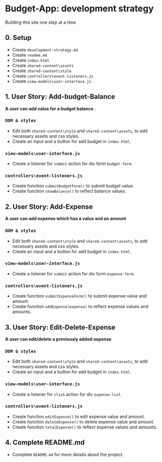 # Budget-App: development strategy

Building this site one step at a time

## 0. Setup

- Create `development-strategy.md`
- Create `readme.md`
- Create `index.html`
- Create `shared-content\assets`
- Create `shared-content\style`
- Create `controllers\event-listeners.js`
- Create `view-models\user-interface.js`

## 1. User Story: Add-budget-Balance

**A user can add value for a budget balance .**

### `DOM & styles`

- Edit both `shared-content\style` and `shared-content\assets`, to add necessary assets and css styles.
- Create an input and a button for add budget in `index.html`.

### `view-models\user-interface.js`

- Create a listener for `submit` action for div form `budget-form`.

### `controllers\event-listeners.js`

- Create function `submitBudgetForm()` to submit budget value.
- Create function `showBalance()` to reflect balance values.

## 2. User Story: Add-Expense

**A user can add expense which has a value and an amount**

### `DOM & styles`

- Edit both `shared-content\style` and `shared-content\assets`, to add necessary assets and css styles.
- Create an input and a button for add budget in `index.html`.

### `view-models\user-interface.js`

- Create a listener for `submit` action for div form `expense-form`.

### `controllers\event-listeners.js`

- Create function `submitExpenseForm()` to submit expense value and amount.
- Create function `addExpense(expense)` to reflect expense values and amounts.

## 3. User Story: Edit-Delete-Expense

**A user can edit/delete a previously added expense**

### `DOM & styles`

- Edit both `shared-content\style` and `shared-content\assets`, to add necessary assets and css styles.
- Create an input and a button for add budget in `index.html`.

### `view-models\user-interface.js`

- Create a listener for `click` action for div `expense-list`.

### `controllers\event-listeners.js`

- Create function `editExpense()` to edit expense value and amount.
- Create function `deleteExpense()` to delete expense value and amount.
- Create function `totalExpense()` to reflect expense values and amounts.

## 4. Complete README.md

- Complete `README.md` for more details about the project.
